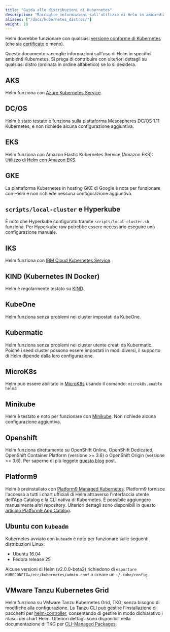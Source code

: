 ```yaml
---
title: "Guida alle distribuzioni di Kubernetes"
description: "Raccoglie informazioni sull'utilizzo di Helm in ambienti Kubernetes specifici."
aliases: ["/docs/kubernetes_distros/"]
weight: 10
---
```


Helm dovrebbe funzionare con qualsiasi [versione conforme di
Kubernetes](https://github.com/cncf/k8s-conformance) (che sia
[certificato](https://www.cncf.io/certification/software-conformance/) o meno).

Questo documento raccoglie informazioni sull'uso di Helm in specifici ambienti Kubernetes. 
Si prega di contribuire con ulteriori dettagli su qualsiasi distro (ordinata
in ordine alfabetico) se lo si desidera.

## AKS

Helm funziona con [Azure Kubernetes
Service](https://docs.microsoft.com/en-us/azure/aks/kubernetes-helm).

## DC/OS

Helm è stato testato e funziona sulla piattaforma Mesospheres DC/OS 1.11 Kubernetes,
e non richiede alcuna configurazione aggiuntiva.

## EKS

Helm funziona con Amazon Elastic Kubernetes Service (Amazon EKS):
[Utilizzo di Helm con Amazon
EKS](https://docs.aws.amazon.com/eks/latest/userguide/helm.html).

## GKE

La piattaforma Kubernetes in hosting GKE di Google è nota per funzionare con Helm e non richiede 
nessuna configurazione aggiuntiva.

## `scripts/local-cluster` e Hyperkube

È noto che Hyperkube configurato tramite `scripts/local-cluster.sh` funziona. Per 
Hyperkube raw potrebbe essere necessario eseguire una configurazione manuale.

## IKS

Helm funziona con [IBM Cloud Kubernetes
Service](https://cloud.ibm.com/docs/containers?topic=containers-helm).

## KIND (Kubernetes IN Docker)

Helm è regolarmente testato su [KIND](https://github.com/kubernetes-sigs/kind).

## KubeOne

Helm funziona senza problemi nei cluster impostati da KubeOne.

## Kubermatic

Helm funziona senza problemi nei cluster utente creati da Kubermatic.
Poiché i seed cluster possono essere impostati in modi diversi, il supporto di Helm dipende dalla loro configurazione.

## MicroK8s

Helm può essere abilitato in [MicroK8s](https://microk8s.io) usando il comando:
`microk8s.enable helm3`

## Minikube

Helm è testato e noto per funzionare con
[Minikube](https://github.com/kubernetes/minikube). Non richiede alcuna
configurazione aggiuntiva.

## Openshift

Helm funziona direttamente su OpenShift Online, OpenShift Dedicated, OpenShift 
Container Platform (versione >= 3.6) o OpenShift Origin (versione >= 3.6). Per
saperne di più leggete [questo
blog](https://blog.openshift.com/getting-started-helm-openshift/) post.

## Platform9

Helm è preinstallato con [Platform9 Managed
Kubernetes](https://platform9.com/managed-kubernetes/?utm_source=helm_distro_notes).
Platform9 fornisce l'accesso a tutti i chart ufficiali di Helm attraverso l'interfaccia utente dell'App Catalog
e la CLI nativa di Kubernetes. È possibile aggiungere manualmente altri repository. 
Ulteriori dettagli sono disponibili in questo [articolo Platform9 App Catalog](https://platform9.com/support/deploying-kubernetes-apps-platform9-managed-kubernetes/?utm_source=helm_distro_notes).

## Ubuntu con `kubeadm`

Kubernetes avviato con `kubeadm` è noto per funzionare sulle seguenti distribuzioni Linux:

- Ubuntu 16.04
- Fedora release 25

Alcune versioni di Helm (v2.0.0-beta2) richiedono di `esportare
KUBECONFIG=/etc/kubernetes/admin.conf` o creare un `~/.kube/config`.

## VMware Tanzu Kubernetes Grid

Helm funziona su VMware Tanzu Kubernetes Grid, TKG, senza bisogno di modifiche alla configurazione. 
La Tanzu CLI può gestire l'installazione di pacchetti per [helm-controller](https://fluxcd.io/flux/components/helm/), consentendo di gestire in modo dichiarativo i rilasci dei chart Helm. 
Ulteriori dettagli sono disponibili nella documentazione di TKG per [CLI-Managed Packages](https://docs.vmware.com/en/VMware-Tanzu-Kubernetes-Grid/1.6/vmware-tanzu-kubernetes-grid-16/GUID-packages-user-managed-index.html#package-locations-and-dependencies-5).
